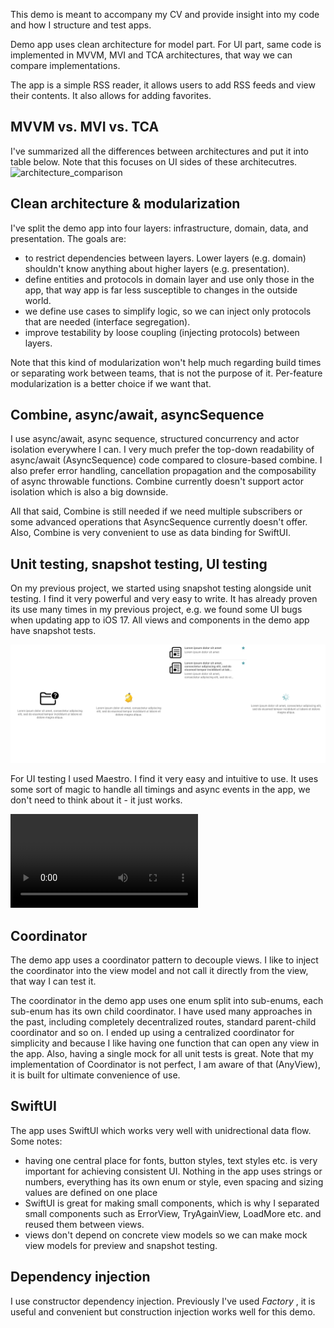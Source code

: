 This demo is meant to accompany my CV and provide insight into my code and how I structure and test apps. 

Demo app uses clean architecture for model part. For UI part, same code is implemented in MVVM, MVI and TCA architectures, that way we can compare implementations.

The app is a simple RSS reader, it allows users to add RSS feeds and view their contents. It also allows for adding favorites.

## MVVM vs. MVI vs. TCA
I've summarized all the differences between architectures and put it into table below. Note that this focuses on UI sides of these architecutres.
![architecture_comparison](https://github.com/DanijelHuis/ArchitectureDemo/assets/5382135/3562f072-14a8-422a-921a-7a93f60f9bd0)

## Clean architecture & modularization
I've split the demo app into four layers: infrastructure, domain, data, and presentation. The goals are:
- to restrict dependencies between layers. Lower layers (e.g. domain) shouldn't know anything about higher layers (e.g. presentation).
- define entities and protocols in domain layer and use only those in the app, that way app is far less susceptible to changes in the outside world.
- we define use cases to simplify logic, so we can inject only protocols that are needed (interface segregation).
- improve testability by loose coupling (injecting protocols) between layers.

Note that this kind of modularization won't help much regarding build times or separating work between teams, that is not the purpose of it. Per-feature modularization is a better choice if we want that.

## Combine, async/await, asyncSequence
I use async/await, async sequence, structured concurrency and actor isolation everywhere I can. I very much prefer the top-down readability of async/await (AsyncSequence) code compared to closure-based combine. I also prefer error handling, cancellation propagation and the composability of async throwable functions. Combine currently doesn't support actor isolation which is also a big downside.

All that said, Combine is still needed if we need multiple subscribers or some advanced operations that AsyncSequence currently doesn't offer. Also, Combine is very convenient to use as data binding for SwiftUI.

## Unit testing, snapshot testing, UI testing
On my previous project, we started using snapshot testing alongside unit testing. I find it very powerful and very easy to write. It has already proven its use many times in my previous project, e.g. we found some UI bugs when updating app to iOS 17. All views and components in the demo app have snapshot tests.

![ArchitectureDemo](ReadmeResources/snapshot1.png?raw=true "List snapshot tests")

For UI testing I used Maestro. I find it very easy and intuitive to use. It uses some sort of magic to handle all timings and async events in the app, we don't need to think about it - it just works.

<video src="https://github.com/DanijelHuis/ArchitectureDemo/assets/5382135/3018304e-d2db-45fd-8f59-0bfcc5d62ce5"></video>

## Coordinator
The demo app uses a coordinator pattern to decouple views. I like to inject the coordinator into the view model and not call it directly from the view, that way I can test it.

The coordinator in the demo app uses one enum split into sub-enums, each sub-enum has its own child coordinator. I have used many approaches in the past, including completely decentralized routes, standard parent-child coordinator and so on. I ended up using a centralized coordinator for simplicity and because I like having one function that can open any view in the app. Also, having a single mock for all unit tests is great. Note that my implementation of Coordinator is not perfect, I am aware of that (AnyView), it is built for ultimate convenience of use.

## SwiftUI
The app uses SwiftUI which works very well with unidrectional data flow. Some notes:
- having one central place for fonts, button styles, text styles etc. is very important for achieving consistent UI. Nothing in the app uses strings or numbers, everything has its own enum or style, even spacing and sizing values are defined on one place
- SwiftUI is great for making small components, which is why I separated small components such as ErrorView, TryAgainView, LoadMore etc. and reused them between views.
- views don't depend on concrete view models so we can make mock view models for preview and snapshot testing.

## Dependency injection
I use constructor dependency injection. Previously I've used *Factory* , it is useful and convenient but construction injection works well for this demo.
